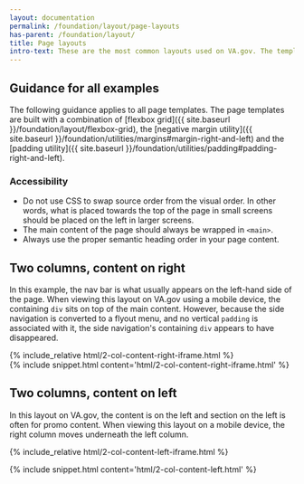 ```yaml
---
layout: documentation
permalink: /foundation/layout/page-layouts
has-parent: /foundation/layout/
title: Page layouts
intro-text: These are the most common layouts used on VA.gov. The templates on this page are not full-page layouts, as the main header and footer are not currently part of the Design System, but snippets here are for everything in between to help you establish the page grid.
---
```


## Guidance for all examples

The following guidance applies to all page templates. The page templates are built with a combination of [flexbox grid]({{ site.baseurl }}/foundation/layout/flexbox-grid), the [negative margin utility]({{ site.baseurl }}/foundation/utilities/margins#margin-right-and-left) and the [padding utility]({{ site.baseurl }}/foundation/utilities/padding#padding-right-and-left).

### Accessibility

- Do not use CSS to swap source order from the visual order. In other words, what is placed towards the top of the page in small screens should be placed on the left in larger screens.
- The main content of the page should always be wrapped in `<main>`.
- Always use the proper semantic heading order in your page content.

## Two columns, content on right

In this example, the nav bar is what usually appears on the left-hand side of the page. When viewing this layout on VA.gov using a mobile device, the containing `div` sits on top of the main content. However, because the side navigation is converted to a flyout menu, and no vertical `padding` is associated with it, the side navigation's containing `div` appears to have disappeared.

<div class="site-showcase">
  {% include_relative html/2-col-content-right-iframe.html %}
</div>
{% include snippet.html content='html/2-col-content-right-iframe.html' %}

## Two columns, content on left

In this layout on VA.gov, the content is on the left and section on the left is often for promo content. When viewing this layout on a mobile device, the right column moves underneath the left column.

<div class="site-showcase">
  {% include_relative html/2-col-content-left-iframe.html %}
</div>

{% include snippet.html content='html/2-col-content-left.html' %}
